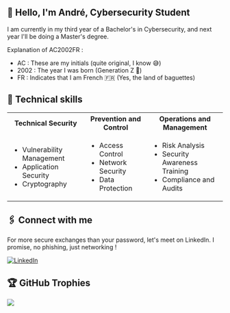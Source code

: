 <!--
**AC2002FR/AC2002FR** is a ✨ _special_ ✨ repository because its `README.md` (this file) appears on your GitHub profile.
![André's GitHub stats](https://github-readme-stats.vercel.app/api?username=AC2002FR)
-->

## 👋 Hello, I'm André, Cybersecurity Student
I am currently in my third year of a Bachelor's in Cybersecurity,  and next year I'll be doing a Master's degree. 

Explanation of AC2002FR :
  - AC : These are my initials (quite original, I know 😅)
  - 2002 : The year I was born (Generation Z 💪)
  - FR : Indicates that I am French 🇫🇷 (Yes, the land of baguettes)


## 💼 Technical skills

<table>
  <tr>
    <th>Technical Security</th>
    <th>Prevention and Control</th>
    <th>Operations and Management</th>
  </tr>
  <tr>
    <td>
      <ul>
        <li>Vulnerability Management</li>
        <li>Application Security</li>
        <li>Cryptography</li>
      </ul>
    </td>
    <td>
      <ul>
        <li>Access Control</li>
        <li>Network Security</li>
        <li>Data Protection</li>
      </ul>
    </td>
    <td>
      <ul>
        <li>Risk Analysis</li>
        <li>Security Awareness Training</li>
        <li>Compliance and Audits</li>
      </ul>
    </td>
  </tr>
</table>


## 🖇️ Connect with me
For more secure exchanges than your password, let's meet on LinkedIn. I promise, no phishing, just networking !

[![LinkedIn](https://img.shields.io/badge/-LinkedIn-blue?style=flat&logo=LinkedIn)](https://www.linkedin.com/in/andrechapoton/)

## 🏆 GitHub Trophies
![](https://github-profile-trophy.vercel.app/?username=AC2002FR&theme=radical&no-frame=true&no-bg=true&margin-w=4)

